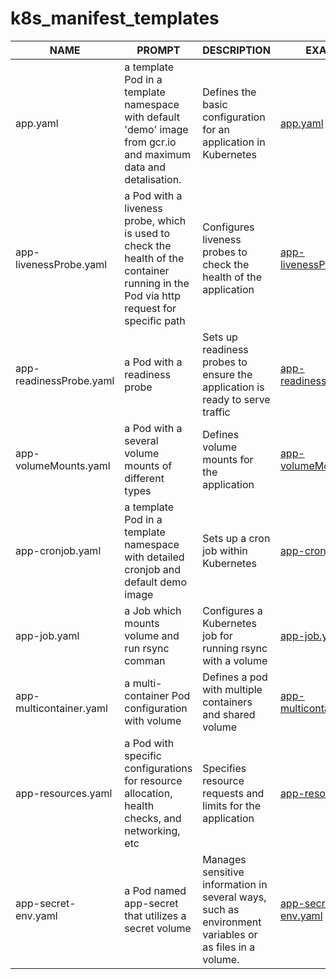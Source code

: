 # k8s_manifest_templates

| NAME                     | PROMPT                                                    | DESCRIPTION                                                                  | EXAMPLE                                   |
|--------------------------|-----------------------------------------------------------|------------------------------------------------------------------------------|-------------------------------------------|
| app.yaml                 | a template Pod in a template namespace with default 'demo' image from gcr.io and maximum data and detalisation. | Defines the basic configuration for an application in Kubernetes            | [app.yaml](yaml/app.yaml?raw=true)             |
| app-livenessProbe.yaml   | a Pod with a liveness probe, which is used to check the health of the container running in the Pod via http request for specific path           | Configures liveness probes to check the health of the application            | [app-livenessProbe.yaml](yaml/app-livenessProbe.yaml?raw=true) |
| app-readinessProbe.yaml  | a Pod with a readiness probe          | Sets up readiness probes to ensure the application is ready to serve traffic | [app-readinessProbe.yaml](yaml/app-readinessProbe.yaml?raw=true) |
| app-volumeMounts.yaml    | a Pod with a several volume mounts of different types            | Defines volume mounts for the application                                    | [app-volumeMounts.yaml](yaml/app-volumeMounts.yaml?raw=true) |
| app-cronjob.yaml         | a template Pod in a template namespace with detailed cronjob and default demo image                 | Sets up a cron job within Kubernetes                                         | [app-cronjob.yaml](yaml/app-cronjob.yaml?raw=true) |
| app-job.yaml             | a Job which mounts volume and run rsync comman                     | Configures a Kubernetes job for running rsync with a volume| [app-job.yaml](yaml/app-job.yaml?raw=true)     |
| app-multicontainer.yaml  | a multi-container Pod configuration with volume         | Defines a pod with multiple containers and shared volume| [app-multicontainer.yaml](yaml/app-multicontainer.yaml?raw=true) |
| app-resources.yaml       | a Pod with specific configurations for resource allocation, health checks, and networking, etc               | Specifies resource requests and limits for the application                   | [app-resources.yaml](yaml/app-resources.yaml?raw=true) |
| app-secret-env.yaml      | a Pod named app-secret that utilizes a secret volume      | Manages sensitive information  in several ways, such as environment variables or as files in a volume.         | [app-secret-env.yaml](yaml/app-secret-env.yaml?raw=true) |

